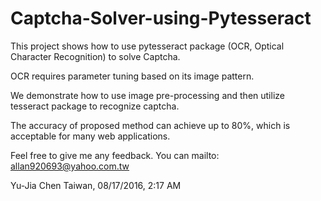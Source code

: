# Captcha-Solver-using-Pytesseract

This project shows how to use pytesseract package (OCR, Optical Character Recognition) to solve Captcha. 

OCR requires parameter tuning based on its image pattern.

We demonstrate how to use image pre-processing and then utilize tesseract package to recognize captcha.

The accuracy of proposed method can achieve up to 80%, which is acceptable for many web applications.

Feel free to give me any feedback. You can mailto: allan920693@yahoo.com.tw

Yu-Jia Chen   Taiwan, 08/17/2016, 2:17 AM

